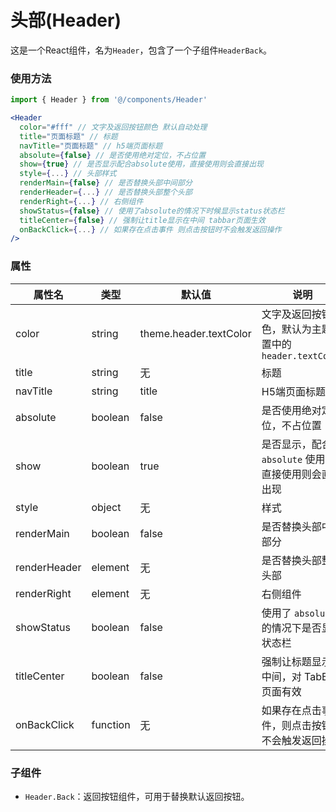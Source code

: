 # 头部(Header)

这是一个React组件，名为`Header`，包含了一个子组件`HeaderBack`。

### 使用方法

```jsx
import { Header } from '@/components/Header'

<Header 
  color="#fff" // 文字及返回按钮颜色 默认自动处理
  title="页面标题" // 标题
  navTitle="页面标题" // h5端页面标题
  absolute={false} // 是否使用绝对定位，不占位置
  show={true} // 是否显示配合absolute使用，直接使用则会直接出现
  style={...} // 头部样式
  renderMain={false} // 是否替换头部中间部分
  renderHeader={...} // 是否替换头部整个头部
  renderRight={...} // 右侧组件
  showStatus={false} // 使用了absolute的情况下时候显示status状态栏
  titleCenter={false} // 强制让title显示在中间 tabbar页面生效
  onBackClick={...} // 如果存在点击事件 则点击按钮时不会触发返回操作
/>
```

### 属性

| 属性名 | 类型 | 默认值 | 说明 |
| --- | --- | --- | --- |
| color | string | theme.header.textColor | 文字及返回按钮颜色，默认为主题配置中的 `header.textColor` |
| title | string | 无 | 标题 |
| navTitle | string | title | H5端页面标题 |
| absolute | boolean | false | 是否使用绝对定位，不占位置 |
| show | boolean | true | 是否显示，配合 `absolute` 使用，直接使用则会直接出现 |
| style | object | 无 | 样式 |
| renderMain | boolean | false | 是否替换头部中间部分 |
| renderHeader | element | 无 | 是否替换头部整个头部 |
| renderRight | element | 无 | 右侧组件 |
| showStatus | boolean | false | 使用了 `absolute` 的情况下是否显示状态栏 |
| titleCenter | boolean | false | 强制让标题显示在中间，对 TabBar 页面有效 |
| onBackClick | function | 无 | 如果存在点击事件，则点击按钮时不会触发返回操作 |

### 子组件

- `Header.Back`：返回按钮组件，可用于替换默认返回按钮。